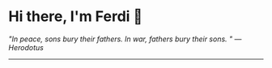 <h1>Hi there, I'm Ferdi 👋</h1>

<p><em>
  "In peace, sons bury their fathers. In war, fathers bury their sons. " — Herodotus
</em></p>

---
